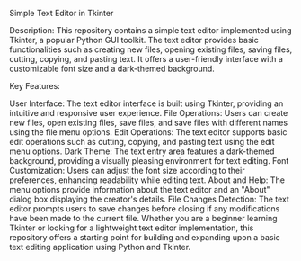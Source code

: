 Simple Text Editor in Tkinter

Description:
This repository contains a simple text editor implemented using Tkinter, a popular Python GUI toolkit. The text editor provides basic functionalities such as creating new files, opening existing files, saving files, cutting, copying, and pasting text. It offers a user-friendly interface with a customizable font size and a dark-themed background.

Key Features:

User Interface: The text editor interface is built using Tkinter, providing an intuitive and responsive user experience.
File Operations: Users can create new files, open existing files, save files, and save files with different names using the file menu options.
Edit Operations: The text editor supports basic edit operations such as cutting, copying, and pasting text using the edit menu options.
Dark Theme: The text entry area features a dark-themed background, providing a visually pleasing environment for text editing.
Font Customization: Users can adjust the font size according to their preferences, enhancing readability while editing text.
About and Help: The menu options provide information about the text editor and an "About" dialog box displaying the creator's details.
File Changes Detection: The text editor prompts users to save changes before closing if any modifications have been made to the current file.
Whether you are a beginner learning Tkinter or looking for a lightweight text editor implementation, this repository offers a starting point for building and expanding upon a basic text editing application using Python and Tkinter.
